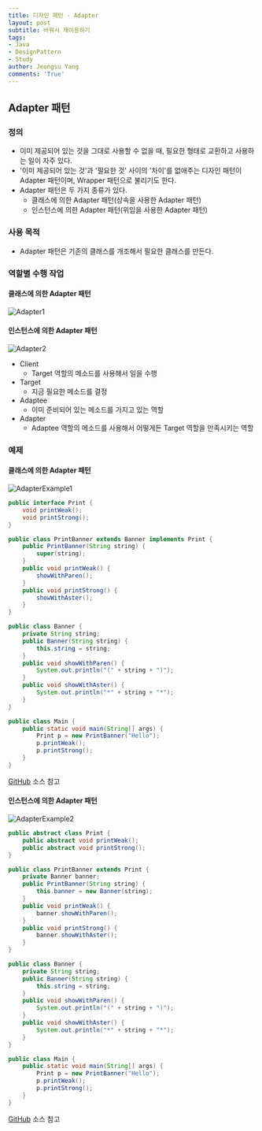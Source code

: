 ```yaml
---
title: 디자인 패턴 - Adapter
layout: post
subtitle: 바꿔서 재이용하기
tags:
- Java
- DesignPattern
- Study
author: Jeongsu Yang
comments: 'True'
---
```


## Adapter 패턴

### 정의

* 이미 제공되어 있는 것을 그대로 사용할 수 없을 때, 필요한 형태로 교환하고 사용하는 일이 자주 있다.
* '이미 제공되어 있는 것'과 '필요한 것' 사이의 '차이'를 없애주는 디자인 패턴이 Adapter 패턴이며, Wrapper 패턴으로 불리기도 한다.
* Adapter 패턴은 두 가지 종류가 있다.
  * 클래스에 의한 Adapter 패턴(상속을 사용한 Adapter 패턴)
  * 인스턴스에 의한 Adapter 패턴(위임을 사용한 Adapter 패턴)

### 사용 목적

* Adapter 패턴은 기존의 클래스를 개조해서 필요한 클래스를 만든다.

### 역할별 수행 작업

#### 클래스에 의한 Adapter 패턴

![Adapter1](/assets/post/designpattern/Adapter1.png)

#### 인스턴스에 의한 Adapter 패턴

![Adapter2](/assets/post/designpattern/Adapter2.png)

* Client
  * Target 역할의 메소드를 사용해서 일을 수행
* Target
  * 지금 필요한 메소드를 결정
* Adaptee
  * 이미 준비되어 있는 메소드를 가지고 있는 역할
* Adapter
  * Adaptee 역할의 메소드를 사용해서 어떻게든 Target 역할을 만족시키는 역할

### 예제

#### 클래스에 의한 Adapter 패턴

![AdapterExample1](/assets/post/designpattern/AdapterExample1.png)

```java
public interface Print {
    void printWeak();
    void printStrong();
}

public class PrintBanner extends Banner implements Print {
    public PrintBanner(String string) {
        super(string);
    }
    public void printWeak() {
        showWithParen();
    }
    public void printStrong() {
        showWithAster();
    }
}

public class Banner {
    private String string;
    public Banner(String string) {
        this.string = string;
    }
    public void showWithParen() {
        System.out.println("(" + string + ")");
    }
    public void showWithAster() {
        System.out.println("*" + string + "*");
    }
}

public class Main {
    public static void main(String[] args) {
        Print p = new PrintBanner("Hello");
        p.printWeak();
        p.printStrong();
    }
}
```

[GitHub](https://github.com/jsyang-dev/study-designpattern/tree/master/src/me/study/pattern/adapter/sample1) 소스 참고

#### 인스턴스에 의한 Adapter 패턴

![AdapterExample2](/assets/post/designpattern/AdapterExample2.png)

```java
public abstract class Print {
    public abstract void printWeak();
    public abstract void printStrong();
}

public class PrintBanner extends Print {
    private Banner banner;
    public PrintBanner(String string) {
        this.banner = new Banner(string);
    }
    public void printWeak() {
        banner.showWithParen();
    }
    public void printStrong() {
        banner.showWithAster();
    }
}

public class Banner {
    private String string;
    public Banner(String string) {
        this.string = string;
    }
    public void showWithParen() {
        System.out.println("(" + string + ")");
    }
    public void showWithAster() {
        System.out.println("*" + string + "*");
    }
}

public class Main {
    public static void main(String[] args) {
        Print p = new PrintBanner("Hello");
        p.printWeak();
        p.printStrong();
    }
}
```

[GitHub](https://github.com/jsyang-dev/study-designpattern/tree/master/src/me/study/pattern/adapter/sample2) 소스 참고
